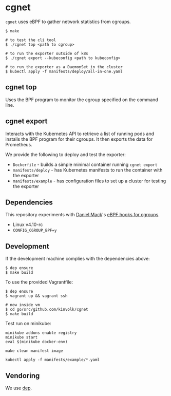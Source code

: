 # cgnet

`cgnet` uses eBPF to gather network statistics from cgroups.

```
$ make

# to test the cli tool
$ ./cgnet top <path to cgroup>

# to run the exporter outside of k8s
$ ./cgnet export --kubeconfig <path to kubeconfig>

# to run the exporter as a DaemonSet in the cluster
$ kubectl apply -f manifests/deploy/all-in-one.yaml
```

## cgnet top

Uses the BPF program to monitor the cgroup specified on the command line.

## cgnet export

Interacts with the Kubernetes API to retrieve a list of running pods and installs the BPF program for their cgroups.
It then exports the data for Prometheus.

We provide the following to deploy and test the exporter:

* `Dockerfile` - builds a simple minimal container running `cgnet export`
* `manifests/deploy` - has Kubernetes manifests to run the container with the exporter
* `manifests/example` - has configuration files to set up a cluster for testing the exporter

## Dependencies

This repository experiments with [Daniel Mack](https://github.com/zonque)'s [eBPF hooks for
cgroups](https://github.com/torvalds/linux/commit/ca89fa77b4488ecf2e3f72096386e8f3a58fe2fc).

* Linux v4.10-rc
* `CONFIG_CGROUP_BPF=y`

## Development

If the development machine complies with the dependencies above:

```shell
$ dep ensure
$ make build
```

To use the provided Vagrantfile:

```shell
$ dep ensure
$ vagrant up && vagrant ssh

# now inside vm
$ cd go/src/github.com/kinvolk/cgnet
$ make build
```

Test run on minikube:

```shell
minikube addons enable registry
minikube start
eval $(minikube docker-env)

make clean manifest image

kubectl apply -f manifests/example/*.yaml
```

## Vendoring

We use [dep](https://github.com/golang/dep).
